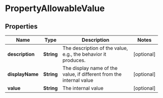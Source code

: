 # PropertyAllowableValue

## Properties
Name | Type | Description | Notes
------------ | ------------- | ------------- | -------------
**description** | **String** | The description of the value, e.g., the behavior it produces. |  [optional]
**displayName** | **String** | The display name of the value, if different from the internal value |  [optional]
**value** | **String** | The internal value |  [optional]
